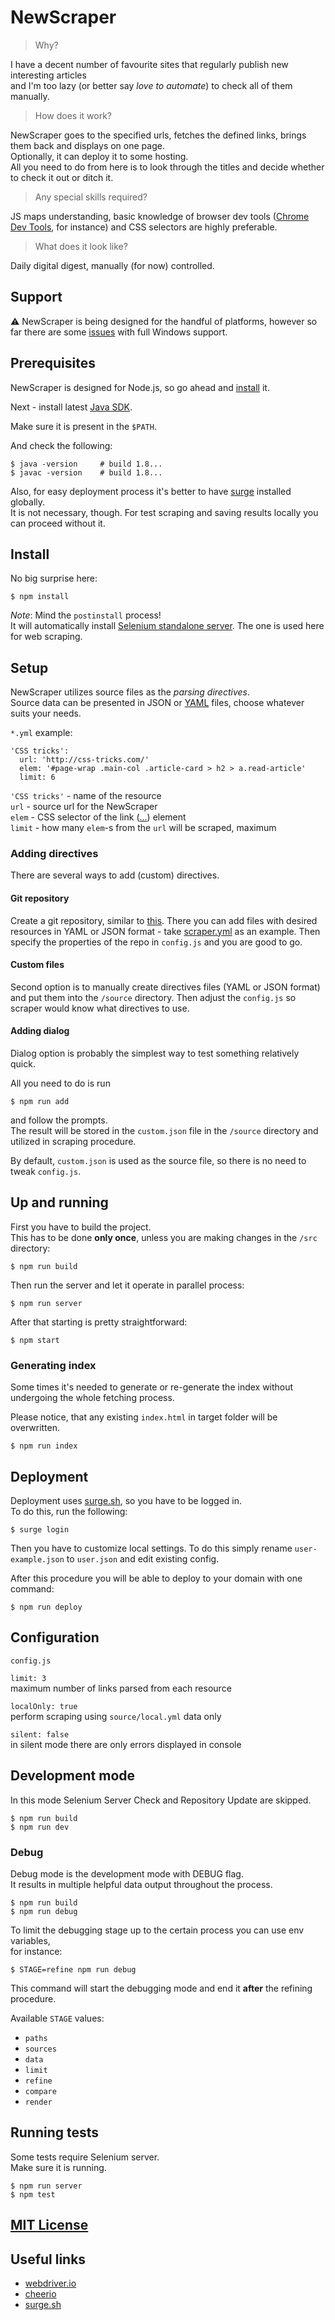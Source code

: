 # NewScraper

> Why?

I have a decent number of favourite sites that regularly publish new interesting articles  
and I'm too lazy (or better say _love to automate_) to check all of them manually.

> How does it work?

NewScraper goes to the specified urls, fetches the defined links, brings them back and displays on one page.  
Optionally, it can deploy it to some hosting.  
All you need to do from here is to look through the titles and decide whether to check it out or ditch it.

> Any special skills required?

JS maps understanding, basic knowledge of browser dev tools ([Chrome Dev Tools](https://developers.google.com/web/tools/chrome-devtools/), for instance) and CSS selectors are highly preferable. 

> What does it look like?

Daily digital digest, manually (for now) controlled.



## Support

:warning: NewScraper is being designed for the handful of platforms, however so far there are some [issues](https://github.com/XOP/news-scraper/issues/1) with full Windows support.



## Prerequisites

NewScraper is designed for Node.js, so go ahead and [install](https://nodejs.org/) it.

Next - install latest [Java SDK](http://www.oracle.com/technetwork/java/javase/downloads/index.html).

Make sure it is present in the `$PATH`.

And check the following:

```
$ java -version     # build 1.8...
$ javac -version    # build 1.8...
```

Also, for easy deployment process it's better to have [surge](http://surge.sh/) installed globally.  
It is not necessary, though. For test scraping and saving results locally you can proceed without it. 



## Install

No big surprise here:

```
$ npm install
```

_Note_: Mind the `postinstall` process!  
It will automatically install [Selenium standalone server](https://www.npmjs.com/package/selenium-standalone). The one is used here for web scraping.



## Setup

NewScraper utilizes source files as the _parsing directives_.  
Source data can be presented in JSON or [YAML](http://docs.ansible.com/ansible/YAMLSyntax.html) files, choose whatever suits your needs.

`*.yml` example:

```
'CSS tricks':
  url: 'http://css-tricks.com/'
  elem: '#page-wrap .main-col .article-card > h2 > a.read-article'
  limit: 6
```

`'CSS tricks'` - name of the resource  
`url` - source url for the NewScraper  
`elem` - CSS selector of the link (<a href="">...</a>) element  
`limit` - how many `elem`-s from the `url` will be scraped, maximum


### Adding directives

There are several ways to add (custom) directives.


#### Git repository

Create a git repository, similar to [this](https://github.com/XOP/my-favourite-front-end-resources). There you can add files with desired resources in YAML or JSON format - take [scraper.yml](https://github.com/XOP/my-favourite-front-end-resources/blob/master/scraper.yml) as an example. Then specify the properties of the repo in `config.js` and you are good to go.


#### Custom files 

Second option is to manually create directives files (YAML or JSON format) and put them into the `/source` directory. Then adjust the `config.js` so scraper would know what directives to use.


#### Adding dialog

Dialog option is probably the simplest way to test something relatively quick.

All you need to do is run

```
$ npm run add
```

and follow the prompts.  
The result will be stored in the `custom.json` file in the `/source` directory and utilized in scraping procedure.

By default, `custom.json` is used as the source file, so there is no need to tweak `config.js`.



## Up and running

First you have to build the project.  
This has to be done **only once**, unless you are making changes in the `/src` directory:

```
$ npm run build
```

Then run the server and let it operate in parallel process:

```
$ npm run server
```

After that starting is pretty straightforward:

```
$ npm start
```


### Generating index

Some times it's needed to generate or re-generate the index without undergoing the whole fetching process.

Please notice, that any existing `index.html` in target folder will be overwritten.

```
$ npm run index
```



## Deployment

Deployment uses [surge.sh](http://surge.sh/), so you have to be logged in.  
To do this, run the following:

```
$ surge login
```

Then you have to customize local settings. To do this simply rename `user-example.json` to `user.json` and edit existing config.

After this procedure you will be able to deploy to your domain with one command:

```
$ npm run deploy
```



## Configuration

`config.js`

`limit: 3`  
maximum number of links parsed from each resource

`localOnly: true`  
perform scraping using `source/local.yml` data only

`silent: false`  
in silent mode there are only errors displayed in console



## Development mode

In this mode Selenium Server Check and Repository Update are skipped.

```
$ npm run build
$ npm run dev
```


### Debug

Debug mode is the development mode with DEBUG flag.  
It results in multiple helpful data output throughout the process.

```
$ npm run build
$ npm run debug
```

To limit the debugging stage up to the certain process you can use env variables,  
for instance:

```
$ STAGE=refine npm run debug
```

This command will start the debugging mode and end it **after** the refining procedure.

Available `STAGE` values:
- `paths`
- `sources`
- `data`
- `limit`
- `refine`
- `compare`
- `render`




## Running tests

Some tests require Selenium server.  
Make sure it is running.

```
$ npm run server
$ npm test
```



## [MIT License](LICENSE)



## Useful links

- [webdriver.io](http://webdriver.io/)
- [cheerio](https://github.com/cheeriojs/cheerio)
- [surge.sh](http://surge.sh/)
